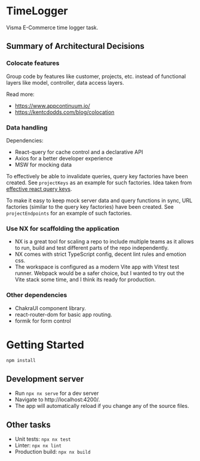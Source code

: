 # TimeLogger

Visma E-Commerce time logger task.

## Summary of Architectural Decisions

### Colocate features

Group code by features like customer, projects, etc. instead of functional layers like model, controller, data access layers.

Read more:

- https://www.appcontinuum.io/
- https://kentcdodds.com/blog/colocation

### Data handling

Dependencies:

- React-query for cache control and a declarative API
- Axios for a better developer experience
- MSW for mocking data

To effectively be able to invalidate queries, query key factories have been created. See `projectKeys` as an example for such factories. Idea taken from [effective react query keys](https://tkdodo.eu/blog/effective-react-query-keys).

To make it easy to keep mock server data and query functions in sync, URL factories (similar to the query key factories) have been created. See `projectEndpoints` for an example of such factories.

### Use NX for scaffolding the application

- NX is a great tool for scaling a repo to include multiple teams as it allows to run, build and test different parts of the repo independently.
- NX comes with strict TypeScript config, decent lint rules and emotion css.
- The workspace is configured as a modern Vite app with Vitest test runner. Webpack would be a safer choice, but I wanted to try out the Vite stack some time, and I think its ready for production.

### Other dependencies

- ChakraUI component library.
- react-router-dom for basic app routing.
- formik for form control

# Getting Started

`npm install`

## Development server

- Run `npx nx serve` for a dev server
- Navigate to http://localhost:4200/.
- The app will automatically reload if you change any of the source files.

## Other tasks

- Unit tests: `npx nx test`
- Linter: `npx nx lint`
- Production build: `npx nx build`
